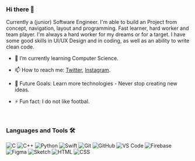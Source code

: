 ### Hi there 👋
<div> 
  <p>Currently a (junior) Software Engineer. I'm able to build an Project from concept, navigation, layout and programming. Fast learner, hard worker and team player. I'm always a hard worker for my dreams or for a target. I have some good skills in UI/UX Design and in coding, as well as an ability to write clean code.
  </p>
</div>

- 🌱 I’m currently learning Computer Science.
- 📫 How to reach me: [Twitter](https://twitter.com/razvanpnn), [Instagram](https://www.instagram.com/rzv.dev/).
- 👑 Future Goals: Learn more technologies - Never stop creating new ideas.
- ⚡ Fun fact: I do not like footbal.

  
  <br />

### Languages and Tools 🛠 
![C](https://img.shields.io/badge/C--blue.svg?style=flat&logo=c)
![C++](https://img.shields.io/badge/C++--indigo.svg?style=flat&logo=c%2B%2B)
![Python](https://img.shields.io/badge/Python--black.svg?style=flat&logo=python)
![Swift](https://img.shields.io/badge/Swift--orange.svg?style=flat&logo=swift)
![Git](https://img.shields.io/badge/Git--red.svg?style=flat&logo=git)
![GitHub](https://img.shields.io/badge/Github--black.svg?style=flat&logo=github)
![VS Code](https://img.shields.io/badge/Visual--purple.svg?style=flat&logo=visual-studio-code)
![Firebase](https://img.shields.io/badge/Firebase--orange.svg?style=flat&logo=firebase)
![Figma](https://img.shields.io/badge/Figma--red.svg?style=flat&logo=figma)
![Sketch](https://img.shields.io/badge/Sketch--orange.svg?style=flat&logo=sketch)
![HTML](https://img.shields.io/badge/Html--orange.svg?style=flat&logo=html)
![CSS](https://img.shields.io/badge/css--orange.svg?style=flat&logo=html)

<br />
